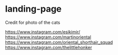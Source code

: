 # landing-page

Credit for photo of the cats

https://www.instagram.com/esikimir/
https://www.instagram.com/martinoriental
https://www.instagram.com/oriental_shorthair_squad
https://www.instagram.com/thelittlehonker
